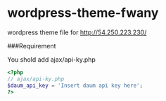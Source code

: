 wordpress-theme-fwany
=====================

wordpress theme file for http://54.250.223.230/


###Requirement

You shold add ajax/api-ky.php

```php
<?php
// ajax/api-ky.php
$daum_api_key = 'Insert daum api key here';
?>
```

